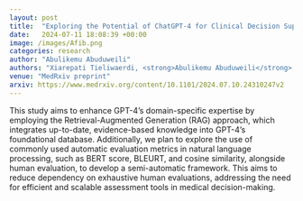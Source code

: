 ```yaml
---
layout: post
title:  "Exploring the Potential of ChatGPT-4 for Clinical Decision Support in Cardiac Electrophysiology and Its Semi-Automatic Evaluation Metrics"
date:   2024-07-11 18:08:39 +00:00
image: /images/Afib.png
categories: research
author: "Abulikemu Abuduweili"
authors: "Xiarepati Tieliwaerdi, <strong>Abulikemu Abuduweili</strong>,  Saleh Saleh, Erasmus Mutabi, Michael A Rosenberg, Emerson Liu"
venue: "MedRxiv preprint"
arxiv: https://www.medrxiv.org/content/10.1101/2024.07.10.24310247v2 
---
```


This study aims to enhance GPT-4’s domain-specific expertise by employing the Retrieval-Augmented Generation (RAG) approach, 
which integrates up-to-date, evidence-based knowledge into GPT-4’s foundational database. 
Additionally, we plan to explore the use of commonly used automatic evaluation metrics in natural language processing, such as BERT score, 
BLEURT, and cosine similarity, alongside human evaluation, to develop a semi-automatic framework. 
This aims to reduce dependency on exhaustive human evaluations, addressing the need for efficient and scalable assessment tools in medical 
decision-making.